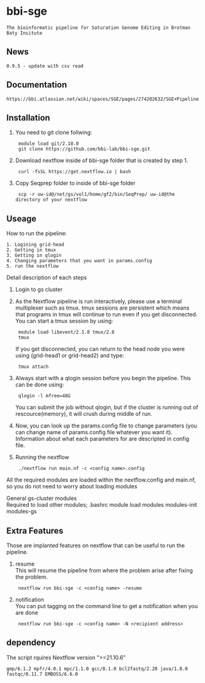 # bbi-sge
    The bioinformatic pipeline for Saturation Genome Editing in Brotman Baty Insitute

## News
    0.9.5 - update with csv read

## Documentation
    https://bbi.atlassian.net/wiki/spaces/SGE/pages/274202632/SGE+Pipeline

## Installation

1. You need to git clone follwing:  

        module load git/2.18.0
        git clone https://github.com/bbi-lab/bbi-sge.git

2. Download nextflow inside of bbi-sge folder that is created by step 1.  
        
        curl -fsSL https://get.nextflow.io | bash

3. Copy Seqprep folder to inside of bbi-sge folder  

        scp -r uw-id@/net/gs/vol1/home/gf2/bin/SeqPrep/ uw-id@the directory of your nextflow

## Useage

How to run the pipeline:  

    1. Logining grid-head
    2. Getting in tmux
    3. Getting in qlogin
    4. Changing parameters that you want in params.config
    5. run the nextflow

Detail description of each steps  

1. Login to gs cluster  

2. As the Nextflow pipeline is run interactively, please use a terminal multiplexer such as tmux. tmux sessions are persistent which means that programs in tmux will continue to run even if you get disconnected. You can start a tmux session by using:
        
        module load libevent/2.1.8 tmux/2.8
        tmux   
        
    If you get disconnected, you can return to the head node you were using (grid-head1 or grid-head2) and type:
        
        tmux attach
        
3. Always start with a qlogin session before you begin the pipeline. This can be done using:
    
        qlogin -l mfree=48G 
    You can submit the job without qlogin, but if the cluster is running out of rescource(memory), it will crush during middle of run.

4. Now, you can look up the params.config file to change parameters (you can change name of params.config file whatever you want it). Information about what each parameters for are descripted in config file.

5. Running the nextflow

        ./nextflow run main.nf -c <config name>.config 

All the required modules are loaded within the nextflow.config and main.nf, so you do not need to worry about loading modules 

General gs-cluster modules  
Required to load other modules; .bashrc
        module load modules modules-init modules-gs  

## Extra Features
Those are implanted features on nextflow that can be useful to run the pipeline.

1. resume  
This will resume the pipeline from where the problem arise after fixing the problem.
        
        nextflow run bbi-sge -c <config name> -resume

2. notification  
You can put tagging on the command line to get a notification when you are done
    
        nextflow run bbi-sge -c <config name> -N <recipient address>  

## dependency
The script rquires Nextflow version ">=21.10.6"  

    gmp/6.1.2 mpfr/4.0.1 mpc/1.1.0 gcc/8.1.0 bcl2fastq/2.20 java/1.8.0 fastqc/0.11.7 EMBOSS/6.6.0
